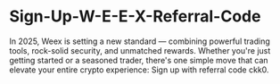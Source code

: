 # Sign-Up-W-E-E-X-Referral-Code
In 2025, Weex is setting a new standard — combining powerful trading tools, rock-solid security, and unmatched rewards. Whether you're just getting started or a seasoned trader, there's one simple move that can elevate your entire crypto experience: Sign up with referral code ckk0.

